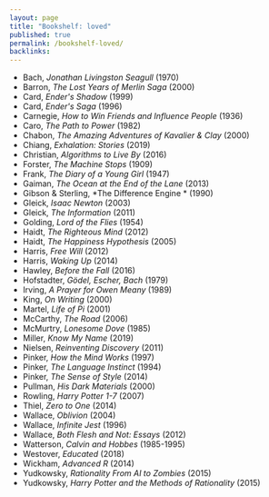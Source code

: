 ```yaml
---
layout: page
title: "Bookshelf: loved"
published: true
permalink: /bookshelf-loved/
backlinks: 
---
```


* Bach, *Jonathan Livingston Seagull* (1970)
* Barron, *The Lost Years of Merlin Saga* (2000)
* Card, *Ender's Shadow* (1999)
* Card, *Ender's Saga* (1996)
* Carnegie, *How to Win Friends and Influence People* (1936)
* Caro, *The Path to Power* (1982)
* Chabon, *The Amazing Adventures of Kavalier & Clay* (2000)
* Chiang, *Exhalation: Stories* (2019)
* Christian, *Algorithms to Live By* (2016)
* Forster, *The Machine Stops* (1909)
* Frank, *The Diary of a Young Girl* (1947)
* Gaiman, *The Ocean at the End of the Lane* (2013)
* Gibson & Sterling, *The Difference Engine * (1990)
* Gleick, *Isaac Newton* (2003)
* Gleick, *The Information* (2011)
* Golding, *Lord of the Flies* (1954)
* Haidt, *The Righteous Mind* (2012)
* Haidt, *The Happiness Hypothesis* (2005)
* Harris, *Free Will* (2012)
* Harris, *Waking Up* (2014)
* Hawley, *Before the Fall* (2016)
* Hofstadter, *Gödel, Escher, Bach* (1979)
* Irving, *A Prayer for Owen Meany* (1989)
* King, *On Writing* (2000)
* Martel, *Life of Pi* (2001)
* McCarthy, *The Road* (2006)
* McMurtry, *Lonesome Dove* (1985)
* Miller, *Know My Name* (2019)
* Nielsen, *Reinventing Discovery* (2011)
* Pinker, *How the Mind Works* (1997)
* Pinker, *The Language Instinct* (1994)
* Pinker, *The Sense of Style* (2014)
* Pullman, *His Dark Materials* (2000)
* Rowling, *Harry Potter 1-7* (2007)
* Thiel, *Zero to One* (2014)
* Wallace, *Oblivion* (2004)
* Wallace, *Infinite Jest* (1996)
* Wallace, *Both Flesh and Not: Essays* (2012)
* Watterson, *Calvin and Hobbes* (1985-1995)
* Westover, *Educated* (2018)
* Wickham, *Advanced R* (2014)
* Yudkowsky, *Rationality From AI to Zombies* (2015)
* Yudkowsky, *Harry Potter and the Methods of Rationality* (2015)
